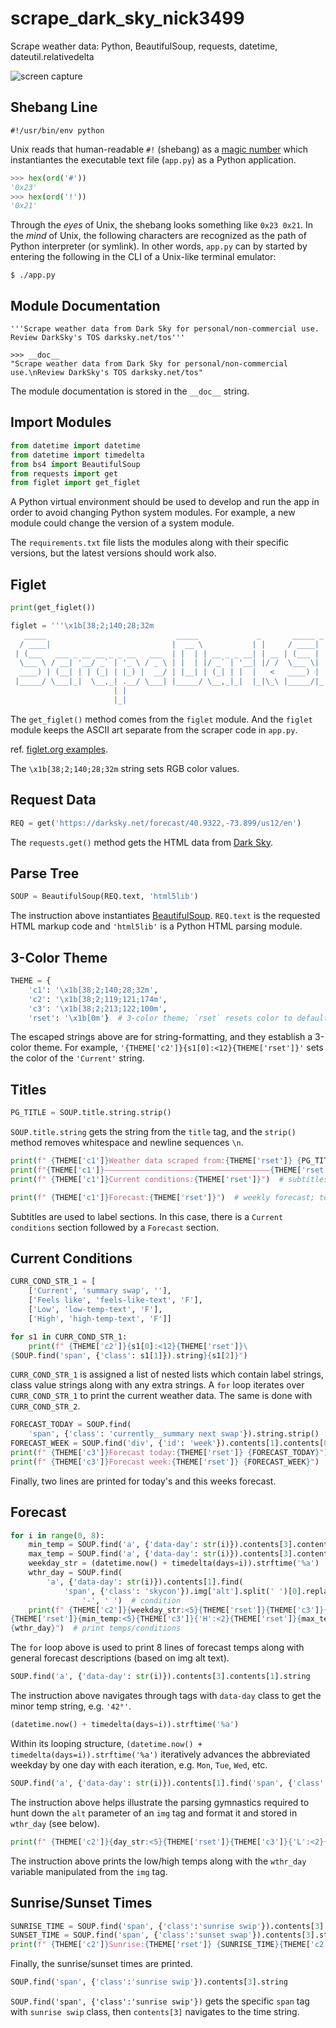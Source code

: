 # scrape_dark_sky_nick3499
Scrape weather data: Python, BeautifulSoup, requests, datetime, dateutil.relativedelta

![screen capture](screen_capture.png)

## Shebang Line

```shell
#!/usr/bin/env python
```

Unix reads that human-readable `#!` (shebang) as a [magic number](https://en.wikipedia.org/wiki/Shebang_(Unix)#Magic_number) which instantiantes the executable text file (`app.py`) as a Python application.

```python
>>> hex(ord('#'))
'0x23'
>>> hex(ord('!'))
'0x21'
```

Through the _eyes_ of Unix, the shebang looks something like `0x23 0x21`. In the _mind_ of Unix, the following characters are recognized as the path of Python interpreter (or symlink). In other words, `app.py` can by started by entering the following in the CLI of a Unix-like terminal emulator:

```shell
$ ./app.py
```

## Module Documentation

```
'''Scrape weather data from Dark Sky for personal/non-commercial use. Review DarkSky's TOS darksky.net/tos'''
```

```
>>> __doc__
"Scrape weather data from Dark Sky for personal/non-commercial use.\nReview DarkSky's TOS darksky.net/tos"
```

The module documentation is stored in the `__doc__` string.

## Import Modules

```python
from datetime import datetime
from datetime import timedelta
from bs4 import BeautifulSoup
from requests import get
from figlet import get_figlet
```

A Python virtual environment should be used to develop and run the app in order to avoid changing Python system modules. For example, a new module could change the version of a system module.

The `requirements.txt` file lists the modules along with their specific versions, but the latest versions should work also.

## Figlet

```python
print(get_figlet())
```

```python
figlet = '''\x1b[38;2;140;28;32m
   _____                             _____             _       _____ _
  / ____|                           |  __ \           | |     / ____| |
 | (___   ___ _ __ __ _ _ __   ___  | |  | | __ _ _ __| | __ | (___ | | ___   _
  \___ \ / __| '__/ _` | '_ \ / _ \ | |  | |/ _` | '__| |/ /  \___ \| |/ / | | |\x1b[38;2;119;121;174m
  ____) | (__| | | (_| | |_) |  __/ | |__| | (_| | |  |   <   ____) |   <| |_| |
 |_____/ \___|_|  \__,_| .__/ \___| |_____/ \__,_|_|  |_|\_\ |_____/|_|\_\___, |\x1b[38;2;140;28;32m
                       | |                                                 __/ |
                       |_|                                                |___/\x1b[0m'''
```

The `get_figlet()` method comes from the `figlet` module. And the `figlet` module keeps the ASCII art separate from the scraper code in `app.py`.

ref. [figlet.org examples](http://www.figlet.org/examples.html).

The `\x1b[38;2;140;28;32m` string sets RGB color values.

## Request Data

```python
REQ = get('https://darksky.net/forecast/40.9322,-73.899/us12/en')
```

The `requests.get()` method gets the HTML data from [Dark Sky](https://darksky.net/).

## Parse Tree

```python
SOUP = BeautifulSoup(REQ.text, 'html5lib')
```

The instruction above instantiates [BeautifulSoup](https://www.crummy.com/software/BeautifulSoup/bs4/doc/#quick-start). `REQ.text` is the requested HTML markup code and `'html5lib'` is a Python HTML parsing module.

## 3-Color Theme

```python
THEME = {
    'c1': '\x1b[38;2;140;28;32m',
    'c2': '\x1b[38;2;119;121;174m',
    'c3': '\x1b[38;2;213;122;100m',
    'rset': '\x1b[0m'}  # 3-color theme; `rset` resets color to default
```

The escaped strings above are for string-formatting, and they establish a 3-color theme. For example, `'{THEME['c2']}{s1[0]:<12}{THEME['rset']}'` sets the color of the `'Current'` string.

## Titles

```python
PG_TITLE = SOUP.title.string.strip()
```

`SOUP.title.string` gets the string from the `title` tag, and the `strip()` method removes whitespace and newline sequences `\n`.

```python
print(f" {THEME['c1']}Weather data scraped from:{THEME['rset']} {PG_TITLE}")
print(f"{THEME['c1']}―――――――――――――――――――――――――――――――――――――{THEME['rset']}")
print(f" {THEME['c1']}Current conditions:{THEME['rset']}")  # subtitles
```

```python
print(f" {THEME['c1']}Forecast:{THEME['rset']}")  # weekly forecast; temps/conditions
```

Subtitles are used to label sections. In this case, there is a `Current conditions` section followed by a `Forecast` section.

## Current Conditions

```python
CURR_COND_STR_1 = [
    ['Current', 'summary swap', ''],
    ['Feels like', 'feels-like-text', 'F'],
    ['Low', 'low-temp-text', 'F'],
    ['High', 'high-temp-text', 'F']]

for s1 in CURR_COND_STR_1:
    print(f" {THEME['c2']}{s1[0]:<12}{THEME['rset']}\
{SOUP.find('span', {'class': s1[1]}).string}{s1[2]}")
```

`CURR_COND_STR_1` is assigned a list of nested lists which contain label strings, class value strings along with any extra strings. A `for` loop iterates over `CURR_COND_STR_1` to print the current weather data. The same is done with `CURR_COND_STR_2`.

```python
FORECAST_TODAY = SOUP.find(
    'span', {'class': 'currently__summary next swap'}).string.strip()
FORECAST_WEEK = SOUP.find('div', {'id': 'week'}).contents[1].contents[0].strip()
print(f" {THEME['c3']}Forecast today:{THEME['rset']} {FORECAST_TODAY}")
print(f" {THEME['c3']}Forecast week:{THEME['rset']} {FORECAST_WEEK}")
```

Finally, two lines are printed for today's and this weeks forecast.

## Forecast

```python
for i in range(0, 8):
    min_temp = SOUP.find('a', {'data-day': str(i)}).contents[3].contents[1].string
    max_temp = SOUP.find('a', {'data-day': str(i)}).contents[3].contents[5].string
    weekday_str = (datetime.now() + timedelta(days=i)).strftime('%a')
    wthr_day = SOUP.find(
        'a', {'data-day': str(i)}).contents[1].find(
            'span', {'class': 'skycon'}).img['alt'].split(' ')[0].replace(
                '-', ' ')  # condition
    print(f" {THEME['c2']}{weekday_str:<5}{THEME['rset']}{THEME['c3']}{'L':<2}\
{THEME['rset']}{min_temp:<5}{THEME['c3']}{'H':<2}{THEME['rset']}{max_temp:<5}\
{wthr_day}")  # print temps/conditions
```

The `for` loop above is used to print 8 lines of forecast temps along with general forecast descriptions (based on img alt text).

```python
SOUP.find('a', {'data-day': str(i)}).contents[3].contents[1].string
```

The instruction above navigates through tags with `data-day` class to get the minor temp string, e.g. `'42°'`.

```python
(datetime.now() + timedelta(days=i)).strftime('%a')
```

Within its looping structure, `(datetime.now() + timedelta(days=i)).strftime('%a')` iteratively advances the abbreviated weekday by one day with each iteration, e.g. `Mon`, `Tue`, `Wed`, etc.

```python
SOUP.find('a', {'data-day': str(i)}).contents[1].find('span', {'class': 'skycon'}).img['alt'].split(' ')[0].replace('-', ' ')
```

The instruction above helps illustrate the parsing gymnastics required to hunt down the `alt` parameter of an `img` tag and format it and stored in `wthr_day` (see below).

```python
print(f" {THEME['c2']}{day_str:<5}{THEME['rset']}{THEME['c3']}{'L':<2}{THEME['rset']}{min_temp:<5}{THEME['c3']}{'H':<2}{THEME['rset']}{max_temp:<5}{wthr_day}")
```

The instruction above prints the low/high temps along with the `wthr_day` variable manipulated from the `img` tag.

## Sunrise/Sunset Times

```python
SUNRISE_TIME = SOUP.find('span', {'class':'sunrise swip'}).contents[3].string
SUNSET_TIME = SOUP.find('span', {'class':'sunset swap'}).contents[3].string
print(f" {THEME['c2']}Sunrise:{THEME['rset']} {SUNRISE_TIME}{THEME['c2']} | Sunset:{THEME['rset']} {SUNSET_TIME}")
```

Finally, the sunrise/sunset times are printed.

```python
SOUP.find('span', {'class':'sunrise swip'}).contents[3].string
```

`SOUP.find('span', {'class':'sunrise swip'})` gets the specific `span` tag with `sunrise swip` class, then `contents[3]` navigates to the time string.
